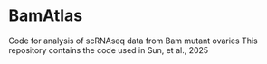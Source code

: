 # BamAtlas
Code for analysis of scRNAseq data from Bam mutant ovaries
This repository contains the code used in Sun, et al., 2025
